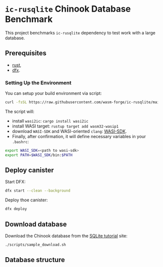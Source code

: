 # `ic-rusqlite` Chinook Database Benchmark

This project benchmarks `ic-rusqlite` dependency to test work with a large database.

## Prerequisites

- [rust](https://doc.rust-lang.org/book/ch01-01-installation.html), 
- [dfx](https://internetcomputer.org/docs/current/developer-docs/setup/install/).

### Setting Up the Environment

You can setup your build environment via script:
```sh
curl -fsSL https://raw.githubusercontent.com/wasm-forge/ic-rusqlite/main/prepare.sh | sh
```

The script will:
- install `wasi2ic`: `cargo install wasi2ic`
- install WASI target: `rustup target add wasm32-wasip1`
- download `WASI-SDK` and WASI-oriented `clang`: [WASI-SDK](https://github.com/WebAssembly/wasi-sdk/releases/). 
- Finally, after confirmation, it will define necessary variables in your `.bashrc`:
```sh
export WASI_SDK=<path to wasi-sdk>
export PATH=$WASI_SDK/bin:$PATH
```

## Deploy canister

Start DFX:
```sh
dfx start --clean --background
```

Deploy thoe canister:
```sh
dfx deploy
```

## Download database

Download the Chinook database from the [SQLite tutorial](https://www.sqlitetutorial.net/) site:
```sh
./scripts/sample_download.sh
```


## Database structure

